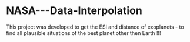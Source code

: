 # NASA---Data-Interpolation
This project was developed to get the ESI and distance of exoplanets - to find all plausible situations of the best planet other then Earth !!! 
